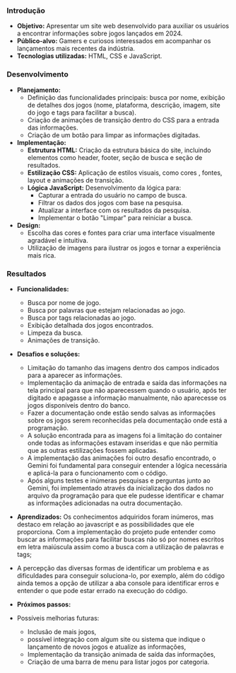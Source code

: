 ### Introdução

- **Objetivo:** Apresentar um site web desenvolvido para auxiliar os usuários a encontrar informações sobre jogos lançados em 2024.
- **Público-alvo:** Gamers e curiosos interessados em acompanhar os lançamentos mais recentes da indústria.
- **Tecnologias utilizadas:** HTML, CSS e JavaScript.

### Desenvolvimento

- **Planejamento:**
    - Definição das funcionalidades principais: busca por nome, exibição de detalhes dos jogos (nome, plataforma, descrição, imagem, site do jogo e tags para facilitar a busca).
    - Criação de animações de transição dentro do CSS para a entrada das informações.
    - Criação de um botão para limpar as informações digitadas.
- **Implementação:**
    - **Estrutura HTML:** Criação da estrutura básica do site, incluindo elementos como header, footer, seção de busca e seção de resultados.
    - **Estilização CSS:** Aplicação de estilos visuais, como cores , fontes, layout e animações de transição.
    - **Lógica JavaScript:** Desenvolvimento da lógica para:
        - Capturar a entrada do usuário no campo de busca.
        - Filtrar os dados dos jogos com base na pesquisa.
        - Atualizar a interface com os resultados da pesquisa.
        - Implementar o botão "Limpar" para reiniciar a busca.
- **Design:**
    - Escolha das cores e fontes para criar uma interface visualmente agradável e intuitiva.
    - Utilização de imagens para ilustrar os jogos e tornar a experiência mais rica.

### Resultados

- **Funcionalidades:**
    - Busca por nome de jogo.
    - Busca por palavras que estejam relacionadas ao jogo.
    - Busca por tags relacionadas ao jogo.
    - Exibição detalhada dos jogos encontrados.
    - Limpeza da busca.
    - Animações de transição.
      
- **Desafios e soluções:**
    - Limitação do tamanho das imagens dentro dos campos indicados para a aparecer as informações.
    - Implementação da animação de entrada e saída das informações na tela principal para que não aparecessem quando o usuário, após ter digitado e apagasse a informação manualmente, não aparecesse os jogos disponíveis dentro do banco.
    - Fazer a documentação onde estão sendo salvas as informações sobre os jogos serem reconhecidas pela documentação onde está a programação.
    - A solução encontrada para as imagens foi a limitação do container onde todas as informações estavam inseridas e que não permitia que as outras estilizações fossem aplicadas.
    - A implementação das animações foi outro desafio encontrado, o Gemini foi fundamental para conseguir entender a lógica necessária e aplicá-la para o funcionamento com o código.
    - Após alguns testes e inúmeras pesquisas e perguntas junto ao Gemini, foi implementado através da inicialização dos dados no arquivo da programação para que ele pudesse identificar e chamar as informações adicionadas na outra documentação.

- **Aprendizados:** Os conhecimentos adquiridos foram inúmeros, mas destaco em relação ao javascript e as possibilidades que ele proporciona. Com a implementação do projeto pude entender como buscar as informações para facilitar buscas não só por nomes escritos em letra maiúscula assim como a busca com a utilização de palavras e tags;
- A percepção das diversas formas de identificar um problema e as dificuldades para conseguir soluciona-lo, por exemplo, além do código ainda temos a opção de utilizar a aba console para identificar erros e entender o que pode estar errado na execução do código.
- **Próximos passos:**
- Possíveis melhorias futuras:
    - Inclusão de mais jogos,
    - possível integração com algum site ou sistema que indique o lançamento de novos jogos e atualize as informações,
    - Implementação da transição animada de saída das informações,
    - Criação de uma barra de menu para listar jogos por categoria.
